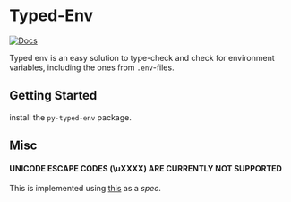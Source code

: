 # Typed-Env

[![Docs](https://img.shields.io/badge/docs-github_pages-blue)](https://paddecraft.dev/typed-env/docs)


Typed env is an easy solution to type-check and check for environment variables, including the ones from `.env`-files.

## Getting Started

install the `py-typed-env` package.

## Misc

#### UNICODE ESCAPE CODES (\uXXXX) ARE CURRENTLY NOT SUPPORTED

This is implemented using [this](https://hexdocs.pm/dotenvy/dotenv-file-format.html) as a *spec*.
